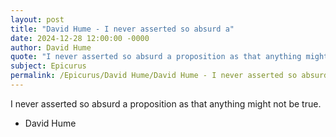 ```yaml
---
layout: post
title: "David Hume - I never asserted so absurd a"
date: 2024-12-28 12:00:00 -0000
author: David Hume
quote: "I never asserted so absurd a proposition as that anything might not be true."
subject: Epicurus
permalink: /Epicurus/David Hume/David Hume - I never asserted so absurd a
---
```


I never asserted so absurd a proposition as that anything might not be true.

- David Hume
